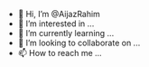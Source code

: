 - 👋 Hi, I’m @AijazRahim
- 👀 I’m interested in ...
- 🌱 I’m currently learning ...
- 💞️ I’m looking to collaborate on ...
- 📫 How to reach me ...

<!---
AijazRahim/AijazRahim is a ✨ special ✨ repository because its `README.md` (this file) appears on your GitHub profile.
You can click the Preview link to take a look at your changes.
--->
